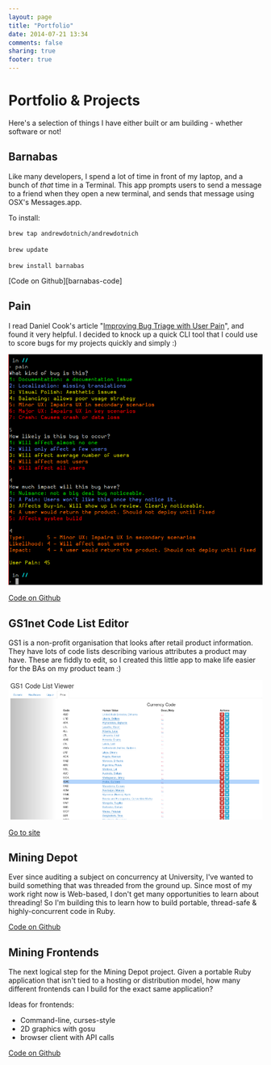 ```yaml
---
layout: page
title: "Portfolio"
date: 2014-07-21 13:34
comments: false
sharing: true
footer: true
---
```

# Portfolio &amp; Projects

Here's a selection of things I have either built or am building - whether software or not!

## Barnabas <i class='icon-crystal'></i>

Like many developers, I spend a lot of time in front of my laptop, and a bunch of _that_ time in a Terminal.
This app prompts users to send a message to a friend when they open a new terminal, and sends that message
using OSX's Messages.app.

To install:

```
brew tap andrewdotnich/andrewdotnich

brew update

brew install barnabas
```

[Code on Github][barnabas-code]

## Pain <i class='icon-ruby'></i>

I read Daniel Cook's article "[Improving Bug Triage with User Pain][pain]", and found it very helpful.
I decided to knock up a quick CLI tool that I could use to score bugs for my projects quickly and simply :)

<img src="/images/pain.png">

[Code on Github][3]

## GS1net Code List Editor <i class='icon-javascript'></i>
GS1 is a non-profit organisation that looks after retail product information. They have lots of code lists describing various attributes a product may have. These are fiddly to edit, so I created this little app to make life easier for the BAs on my product team :)

<img src="/images/gs1_code_editor.png">

[Go to site][4]

## Mining Depot <i class='icon-ruby'></i>

Ever since auditing a subject on concurrency at University, I've wanted to build something that was threaded from the ground up. Since most of my work right now is Web-based, I don't get many opportunities to learn about threading! So I'm building this to learn how to build portable, thread-safe &amp; highly-concurrent code in Ruby.

[Code on Github][1]

## Mining Frontends <i class='icon-ruby'></i> <i class='icon-javascript'></i>

The next logical step for the Mining Depot project. Given a portable Ruby application that isn't tied to a hosting or distribution model, how many different frontends can I build for the exact same application?

Ideas for frontends:

* Command-line, curses-style
* 2D graphics with gosu
* browser client with API calls

[Code on Github][2]


[1]: http://github.com/anicholson/mining_depot
[2]: http://github.com/anicholson/mining_frontends
[3]: http://github.com/anicholson/pain
[4]: http://gs1net-codelist-editor.herokuapp.com/
[pain]: http://www.lostgarden.com/2008/05/improving-bug-triage-with-user-pain.html
